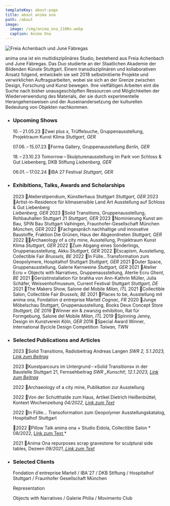 ```yaml
---
templateKey: about-page
title: about anima ona
path: /about
image:
  image: /img/anima_ona_2100x.webp
  caption: Anima Ona
---
```

![ Freia Achenbach und June Fàbregas](/img/anima_ona_2100x.webp "anima ona")

anima ona ist ein multidisziplinäres Studio, bestehend aus Freia Achenbach und June Fàbregas. Das Duo studierte an der Staatlichen Akademie der Bildenden Künste Stuttgart. Einem transdisziplinären und kollaborativen Ansatz folgend, entwickeln sie seit 2018 selbstinitiierte Projekte und verwirklichen Auftragsarbeiten, wobei sie sich an der Grenze zwischen Design, Forschung und Kunst bewegen. Ihre vielfältigen Arbeiten eint die Suche nach bisher unausgeschöpften Ressourcen und Möglichkeiten der Wiederverwendung des Materials, der sie durch experimentelle Herangehensweisen und der Auseinandersetzung der kulturellen Bedeutung von Objekten nachkommen.

* ### Upcoming Shows

  10. – 21.05.23
  Zwei plus x, Trüffelsuche, Gruppenausstellung, Projektraum Kunst Klima 
  *Stuttgart, GER*

  07.06. – 15.07.23
  Forma Gallery, Gruppenausstellung 
  *Berlin, GER*

  18. – 23.10.23
  Tomorrow – Skulpturenausstellung im Park von 
  Schloss & Gut Liebenberg, DKB Stiftung
  *Liebenberg, GER*

  06.01. – 17.02.24
  IBA 27 Festival 
  *Stuttgart, GER*
* ### Exhibitions, Talks, Awards and Scholarships

  2023	Atelierstipendium, Künstlerhaus Stuttgart 
               *Stuttgart, GER*
  2023	Artist-in-Residence für klimasensible Land Art Ausstellung auf Schloss & Gut Liebenberg 		
               *Liebenberg, GER*
  2023	Solid Transitions, Gruppenausstellung, Rohbauhallen Stuttgart 21 
               *Stuttgart, GER*
  2023 	Nominierung Kunst am Bau, SPiN Bau Stuttgart Vaihingen, Fraunhofer-Gesellschaft München
               *München, GER*
  2022	Fachgespräch nachhaltige und innovative Baustoffe, Fraktion Die Grünen, Haus der Abgeordneten
               *Stuttgart, GER*
  2022	Archaeology of a city mine, Ausstellung, Projektraum Kunst Klima
               *Stuttgart, GER*
  2022 	Zum Abgang eines Sonderlings, Gruppenausstellung, Akku
               *Stuttgart, GER*
  2022	Escapism, Ausstellung, Collectible Fair
               *Brussels, BE*
  2022	In Fülle…Transformation zum Geopolymere, Hospitalhof Stuttgart
               *Stuttgart, GER*
  2021 	Outer Space, Gruppenausstellung, Galerie Kernweine
               *Stuttgart, GER*
  2021 	Atelier Ecru × Objects with Narratives, Gruppenausstellung, Aterlie Ecru
               *Ghent, BE*
  2021 	Gerüstinstallation für brahha von Ann-Kathrin  Müller, Julia Schäfer, Weissenhofmuseum, Current Festival Stuttgart
               *Stuttgart, DE*
  2021 	The Makers Show, Salone del Mobile
               *Milan, ITL*
  2021 	Collectible Salon, Collectible Fair
               *Brussels, BE*
  2021 	Places to be, Ausstellung mit anima ona, Fondation d entreprise Martell
              *Cognac, FR*
  2020 	Junge Möbelschau Stuttgart, Gruppenausstellung, Books Deux Concept Store
                *Stuttgart, DE*
  2019 	Winner ein & zwanzig exhibition, Rat für Formgebung, Salone del Mobile
               *Milan, ITL*
  2019 	Spinning Jenny, Design im Kunstverein
               *Köln, GER*
  2018 	Special Award Winner, International Bycicle Design Competition
               *Taiwan, TWN*
* ### Selected Publications and Articles

  2023	Solid Transitions, Radiobeitrag Andreas Langen 
               *SWR 2, 5.1.2023, [Link zum Beitrag](www.google.com)*

  2023	Kunstparcours im Untergrund – »Solid Transitions« in der Baustelle Stuttgart 21, Fernsehbeitrag 
               *SWR „Kunscht!, 12.1.2023, [Link zum Beitrag](www.google.com)*

  2022	Archaeology of a city mine, Publikation zur Ausstellung

  2022	Von der Schutthalde zum Haus, Artikel Dietrich Heißenbüttel, Kontext Wochenzeitung
               *04/2022, [Link zum Text](www.google.com)*

  2022	In Fülle… Transoformation zum Geopolymer Ausstellungskatalog, Hospitalhof Stuttgart

  2022	Pillow Talk anima ona × Studio Eidola, Collectible Salon
              *  08/2022, [Link zum Text ](www.google.com)*

  2021	Anima Ona repurposes scrap gravestone for sculptural side tables, Dezeen
               *09/2021,[ Link zum Text](www.google.com)*
* ### Selected Clients

  Fondation d´entreprise Martell / IBA´27 / DKB Stiftung /
  Hospitalhof Stuttgart / Fraunhofer Gesellschaft München

  Representation

  Objects with Narratives / Galerie Philia / 
  Movimento Club
